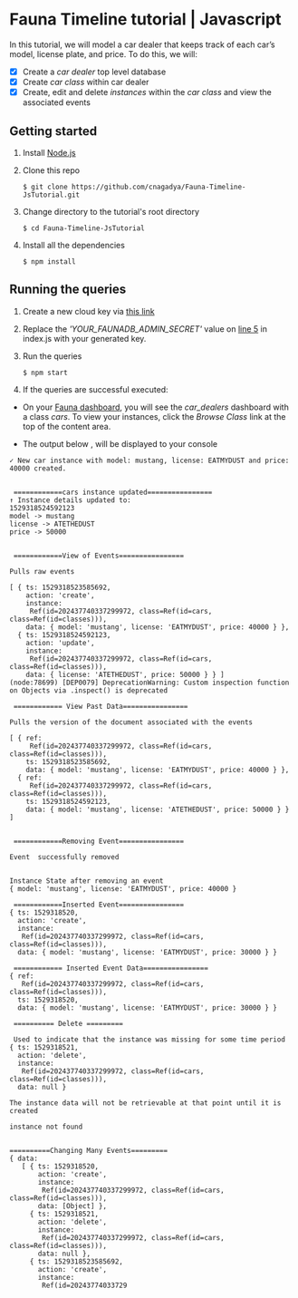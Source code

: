 # Fauna Timeline tutorial | Javascript

In this tutorial, we will model a car dealer that keeps track of each car’s model, license plate, and price. To do this, we will:
- [x] Create a _car dealer_ top level database
- [x] Create _car class_ within car dealer
- [x] Create, edit and delete _instances_ within the _car class_ and view the associated events

## Getting started

1. Install [Node.js](https://nodejs.org/en/download/)

2. Clone this repo

    ```$ git clone https://github.com/cnagadya/Fauna-Timeline-JsTutorial.git```

3. Change directory to the tutorial's  root directory

    ```$ cd Fauna-Timeline-JsTutorial```

4. Install all the dependencies

    ```$ npm install```

## Running the queries

1. Create a new cloud key via [this link](https://fauna.com/account/keys)
2. Replace the _'YOUR_FAUNADB_ADMIN_SECRET'_ value on [line 5](https://github.com/cnagadya/Fauna-Timeline-JsTutorial/blob/master/timeline.js#L5) in index.js with your generated key.
3. Run the queries

    ```$ npm start```

4. If the queries are successful executed:

- On your [Fauna dashboard](https://dashboard.fauna.com/db/classes/cars), you will see the *car_dealers* dashboard with a class *cars*. To view your instances, click the _Browse Class_ link at the top of the content area.

- The output below , will be displayed to your console

``` ============ New instance created ================
✓ New car instance with model: mustang, license: EATMYDUST and price: 40000 created.


 ============cars instance updated================
↑ Instance details updated to:
1529318524592123
model -> mustang
license -> ATETHEDUST
price -> 50000


 ============View of Events================

Pulls raw events

[ { ts: 1529318523585692,
    action: 'create',
    instance:
     Ref(id=202437740337299972, class=Ref(id=cars, class=Ref(id=classes))),
    data: { model: 'mustang', license: 'EATMYDUST', price: 40000 } },
  { ts: 1529318524592123,
    action: 'update',
    instance:
     Ref(id=202437740337299972, class=Ref(id=cars, class=Ref(id=classes))),
    data: { license: 'ATETHEDUST', price: 50000 } } ]
(node:78699) [DEP0079] DeprecationWarning: Custom inspection function on Objects via .inspect() is deprecated

 ============ View Past Data================

Pulls the version of the document associated with the events

[ { ref:
     Ref(id=202437740337299972, class=Ref(id=cars, class=Ref(id=classes))),
    ts: 1529318523585692,
    data: { model: 'mustang', license: 'EATMYDUST', price: 40000 } },
  { ref:
     Ref(id=202437740337299972, class=Ref(id=cars, class=Ref(id=classes))),
    ts: 1529318524592123,
    data: { model: 'mustang', license: 'ATETHEDUST', price: 50000 } } ]


 ============Removing Event================

Event  successfully removed


Instance State after removing an event
{ model: 'mustang', license: 'EATMYDUST', price: 40000 }

 ============Inserted Event================
{ ts: 1529318520,
  action: 'create',
  instance:
   Ref(id=202437740337299972, class=Ref(id=cars, class=Ref(id=classes))),
  data: { model: 'mustang', license: 'EATMYDUST', price: 30000 } }

 ============ Inserted Event Data================
{ ref:
   Ref(id=202437740337299972, class=Ref(id=cars, class=Ref(id=classes))),
  ts: 1529318520,
  data: { model: 'mustang', license: 'EATMYDUST', price: 30000 } }

 ========== Delete =========

 Used to indicate that the instance was missing for some time period
{ ts: 1529318521,
  action: 'delete',
  instance:
   Ref(id=202437740337299972, class=Ref(id=cars, class=Ref(id=classes))),
  data: null }

The instance data will not be retrievable at that point until it is created

instance not found


==========Changing Many Events=========
{ data:
   [ { ts: 1529318520,
       action: 'create',
       instance:
        Ref(id=202437740337299972, class=Ref(id=cars, class=Ref(id=classes))),
       data: [Object] },
     { ts: 1529318521,
       action: 'delete',
       instance:
        Ref(id=202437740337299972, class=Ref(id=cars, class=Ref(id=classes))),
       data: null },
     { ts: 1529318523585692,
       action: 'create',
       instance:
        Ref(id=20243774033729
```
